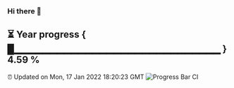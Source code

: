 ### Hi there 👋
⏳ Year progress { █▁▁▁▁▁▁▁▁▁▁▁▁▁▁▁▁▁▁▁▁▁▁▁▁▁▁▁▁▁ } 4.59 %
---
⏰ Updated on Mon, 17 Jan 2022 18:20:23 GMT
![Progress Bar CI](https://github.com/liununu/liununu/workflows/Progress%20Bar%20CI/badge.svg)
